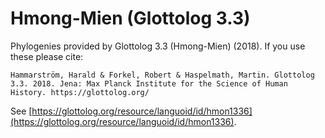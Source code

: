 # Hmong-Mien (Glottolog 3.3)

Phylogenies provided by Glottolog 3.3 (Hmong-Mien) (2018). If you use these please cite:

```
Hammarström, Harald & Forkel, Robert & Haspelmath, Martin. Glottolog 3.3. 2018. Jena: Max Planck Institute for the Science of Human History. https://glottolog.org/
```

See  [https://glottolog.org/resource/languoid/id/hmon1336](https://glottolog.org/resource/languoid/id/hmon1336).

